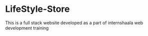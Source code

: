 # LifeStyle-Store
 This is a full stack website developed as a part of internshaala web development training
